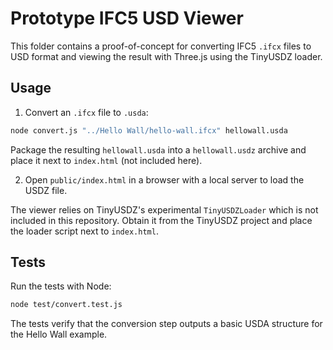 # Prototype IFC5 USD Viewer

This folder contains a proof-of-concept for converting IFC5 `.ifcx` files to USD format and
viewing the result with Three.js using the TinyUSDZ loader.

## Usage

1. Convert an `.ifcx` file to `.usda`:

```sh
node convert.js "../Hello Wall/hello-wall.ifcx" hellowall.usda
```

Package the resulting `hellowall.usda` into a `hellowall.usdz` archive and place it
next to `index.html` (not included here).

2. Open `public/index.html` in a browser with a local server to load the USDZ file.

The viewer relies on TinyUSDZ's experimental `TinyUSDZLoader` which is not
included in this repository. Obtain it from the TinyUSDZ project and place the
loader script next to `index.html`.

## Tests

Run the tests with Node:

```sh
node test/convert.test.js
```

The tests verify that the conversion step outputs a basic USDA structure for the
Hello Wall example.
